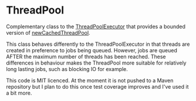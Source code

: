 
# ThreadPool

Complementary class to the [ThreadPoolExecutor](http://docs.oracle.com/javase/6/docs/api/java/util/concurrent/ThreadPoolExecutor.html)
that provides a bounded version of
[newCachedThreadPool](http://docs.oracle.com/javase/6/docs/api/java/util/concurrent/Executors.html#newCachedThreadPool\(\)).

This class behaves differently to the ThreadPoolExecutor in that threads are created in preference to jobs being
queued. However, jobs are queued AFTER the maximum number of threads has been reached. These differences in
 behaviour makes the ThreadPool more suitable for relatively long lasting jobs, such as blocking IO for example.

This code is MIT licenced. At the moment it is not pushed to a Maven repository but I plan to do this once test coverage
improves and I've used it a bit more.
